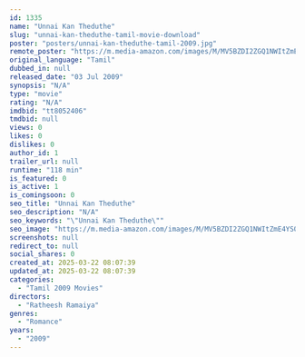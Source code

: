 ```yaml
---
id: 1335
name: "Unnai Kan Theduthe"
slug: "unnai-kan-theduthe-tamil-movie-download"
poster: "posters/unnai-kan-theduthe-tamil-2009.jpg"
remote_poster: "https://m.media-amazon.com/images/M/MV5BZDI2ZGQ1NWItZmE4YS00ZDEyLWE1NmQtYjhiMTM4NzQ0ZmM5XkEyXkFqcGdeQXVyMzMxMDUzNTk@._V1_SX300.jpg"
original_language: "Tamil"
dubbed_in: null
released_date: "03 Jul 2009"
synopsis: "N/A"
type: "movie"
rating: "N/A"
imdbid: "tt8052406"
tmdbid: null
views: 0
likes: 0
dislikes: 0
author_id: 1
trailer_url: null
runtime: "118 min"
is_featured: 0
is_active: 1
is_comingsoon: 0
seo_title: "Unnai Kan Theduthe"
seo_description: "N/A"
seo_keywords: "\"Unnai Kan Theduthe\""
seo_image: "https://m.media-amazon.com/images/M/MV5BZDI2ZGQ1NWItZmE4YS00ZDEyLWE1NmQtYjhiMTM4NzQ0ZmM5XkEyXkFqcGdeQXVyMzMxMDUzNTk@._V1_SX300.jpg"
screenshots: null
redirect_to: null
social_shares: 0
created_at: 2025-03-22 08:07:39
updated_at: 2025-03-22 08:07:39
categories:
  - "Tamil 2009 Movies"
directors:
  - "Ratheesh Ramaiya"
genres:
  - "Romance"
years:
  - "2009"
---
```

